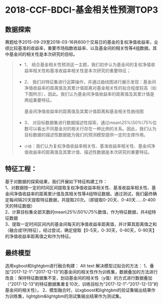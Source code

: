 # 2018-CCF-BDCI-基金相关性预测TOP3
## 数据探索
赛题给予2015-09-29至2018-03-16共600个交易日的基金的复权净值收益率，业绩比较基准的收益率，重要市场指数收益率、以及基金间的相关性等4组数据。其中基金间的相关性是本次研究的目标。 <br>
>* 1、	结合基金相关性预测这一主题，我们初步认为基金间的复权净值收益率相关性和基准收益率相关性是本次研究的重要特征； <br><br>
>* 2、	我们对特征集进行运算操作，并通过曲线图进行展示发现：基金间净值收益率的距离值及其累计值距离对基金相关性的拟合程度较高（如下图所示），因此。我们认为基金间净值收益率的距离值及其累计值是两组重要特征。<br><br>
基金间净值收益率的距离值及其累计值距离和基金相关性曲线图 <br><br>
>* 3、	对目标数据集进行数据描述性探索，通过mean\25%\50%\75%位数可以看出不同基金对的相关行存在一种比例的关系。因此，我们认为目标数据的描述性数据能为我们的预测模型提供一定的支撑作用。<br><br>
> * `小结`：我们认为复权净值收益率相关性、基准收益率相关性、基金间净值收益率的距离值及其累计值、描述性数据是本次研究的重要特征。

## 特征工程：

基于对数据的探索结果，我们开展如下特征构建工作： <br>
1、对数据按一定的时间区间提取复权净值收益率相关性、基准收益率相关性、基金间净值收益率的距离累计值及其相关性等4组特征数据。通过测试，我们最终确定每间隔20天提取特征数据，共提取20次。（即提取0-20天、0-40天……0-400天的特征数据）<br>
2、计算目标集全部天数的mean\25%\50%\75%数值，作为特征数据，共4组特征数据<br>
3、提取一定时间区间内的基金间每天的净值收益率距离值，并计算其距离值之和（融合成1列特征），经过尝试，确定提取【0-5天，0-30天，0-60天，0-90天】的净值收益率距离值之和作为特征。<br>

## 最终模型

选用xgboot和lightgbm进行融合构建： Alt text 解决模型过拟合的方法： 1、叠加“2017-12-1”-“2017-12-13”的基金间的相关性作为训练集，数据叠加的方法进行改良：保持特征数据集不变，划动基金间的相关性（y值）的方式进行数据叠加（“2017-12-13”的特征数据集重复10次，训练目标为“2017-12-1”-“2017-12-13”的基金间的相关性）。 2、模型融合时，以xgboost和lightgbm的验证集输出结果作为训练集，lightgbm&lightgbm的测试集输出结果作为测试集。
